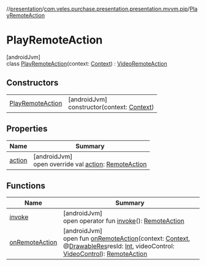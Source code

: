 //[presentation](../../../index.md)/[com.veles.purchase.presentation.presentation.mvvm.pip](../index.md)/[PlayRemoteAction](index.md)

# PlayRemoteAction

[androidJvm]\
class [PlayRemoteAction](index.md)(context: [Context](https://developer.android.com/reference/kotlin/android/content/Context.html)) : [VideoRemoteAction](../-video-remote-action/index.md)

## Constructors

| | |
|---|---|
| [PlayRemoteAction](-play-remote-action.md) | [androidJvm]<br>constructor(context: [Context](https://developer.android.com/reference/kotlin/android/content/Context.html)) |

## Properties

| Name | Summary |
|---|---|
| [action](action.md) | [androidJvm]<br>open override val [action](action.md): [RemoteAction](https://developer.android.com/reference/kotlin/android/app/RemoteAction.html) |

## Functions

| Name | Summary |
|---|---|
| [invoke](../-video-remote-action/invoke.md) | [androidJvm]<br>open operator fun [invoke](../-video-remote-action/invoke.md)(): [RemoteAction](https://developer.android.com/reference/kotlin/android/app/RemoteAction.html) |
| [onRemoteAction](../-video-remote-action/on-remote-action.md) | [androidJvm]<br>open fun [onRemoteAction](../-video-remote-action/on-remote-action.md)(context: [Context](https://developer.android.com/reference/kotlin/android/content/Context.html), @[DrawableRes](https://developer.android.com/reference/kotlin/androidx/annotation/DrawableRes.html)resId: [Int](https://kotlinlang.org/api/latest/jvm/stdlib/kotlin/-int/index.html), videoControl: [VideoControl](../-video-control/index.md)): [RemoteAction](https://developer.android.com/reference/kotlin/android/app/RemoteAction.html) |
